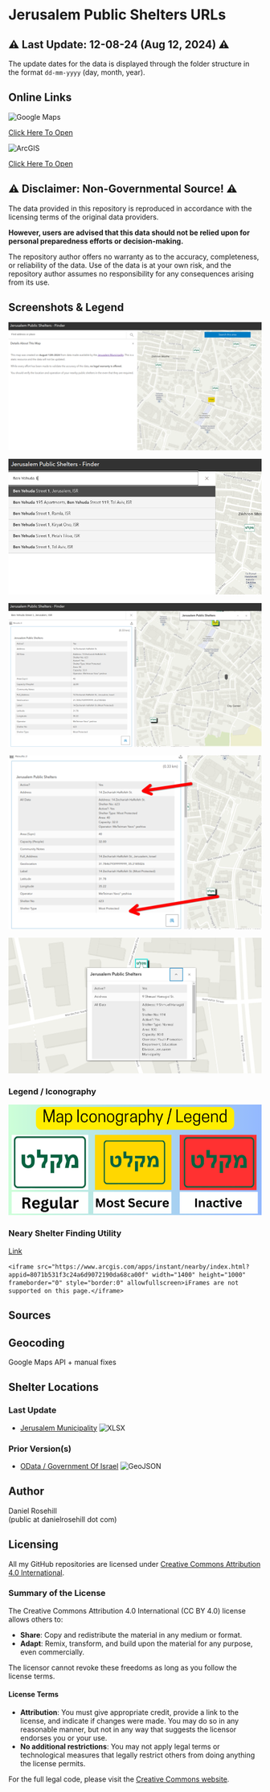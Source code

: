 # Jerusalem Public Shelters URLs

## ⚠️ Last Update: 12-08-24 (Aug 12, 2024) ⚠️

The update dates for the data is displayed through the folder structure in the format `dd-mm-yyyy` (day, month, year).

## Online Links 

<img src="https://img.shields.io/badge/Google%20Maps-4285F4?style=for-the-badge&logo=google-maps&logoColor=white" alt="Google Maps">


[Click Here To Open](https://goo.gl/maps/gBwbmNW5gFFTzm2BA)

<img src="https://img.shields.io/badge/ArcGIS-0079C1?style=for-the-badge&logo=arcgis&logoColor=white" alt="ArcGIS">

[Click Here To Open](https://www.arcgis.com/apps/mapviewer/index.html?webmap=dee2adae16f04be387d9dc71266f7f52)

## ⚠️ Disclaimer: Non-Governmental Source! ⚠️

The data provided in this repository is reproduced in accordance with the licensing terms of the original data providers. 

**However, users are advised that this data should not be relied upon for personal preparedness efforts or decision-making.**

The repository author offers no warranty as to the accuracy, completeness, or reliability of the data. Use of the data is at your own risk, and the repository author assumes no responsibility for any consequences arising from its use.

## Screenshots & Legend

![1](/images/1.png)

![1](/images/2.png)

![1](/images/3.png)

![1](/images/4.png)

![1](/images/5.png)

### Legend / Iconography

![Legend](/images/legend.png)



### Neary Shelter Finding Utility

[Link](https://www.arcgis.com/apps/instant/nearby/index.html?appid=8071b531f3c24a6d9072190da68ca00f)

```
<iframe src="https://www.arcgis.com/apps/instant/nearby/index.html?appid=8071b531f3c24a6d9072190da68ca00f" width="1400" height="1000" frameborder="0" style="border:0" allowfullscreen>iFrames are not supported on this page.</iframe>
```


## Sources

## Geocoding

Google Maps API + manual fixes

## Shelter Locations

### Last Update

- [Jerusalem Municipality](https://www.jerusalem.muni.il/he/residents/security/shelters/) ![XLSX](https://img.shields.io/badge/XLSX-%2300BFFF.svg?style=flat-square&logo=microsoft-excel&logoColor=white)


### Prior Version(s)

- [OData / Government Of Israel](https://www.odata.org.il/dataset/jerusalem_dgpsync_public-shelters/resource/8ae9147b-e44b-4401-b79a-bf8a168ae4be) ![GeoJSON](https://img.shields.io/badge/GeoJSON-%23FFD700.svg?style=flat-square&logo=geojson)  


 ## Author
 
 Daniel Rosehill  
 (public at danielrosehill dot com)
 
 ## Licensing
 
 All my GitHub repositories are licensed under [Creative Commons Attribution 4.0 International](https://creativecommons.org/licenses/by/4.0/).
 
 ### Summary of the License
 The Creative Commons Attribution 4.0 International (CC BY 4.0) license allows others to:
 - **Share**: Copy and redistribute the material in any medium or format.
 - **Adapt**: Remix, transform, and build upon the material for any purpose, even commercially.
 
 The licensor cannot revoke these freedoms as long as you follow the license terms.
 
 #### License Terms
 - **Attribution**: You must give appropriate credit, provide a link to the license, and indicate if changes were made. You may do so in any reasonable manner, but not in any way that suggests the licensor endorses you or your use.
 - **No additional restrictions**: You may not apply legal terms or technological measures that legally restrict others from doing anything the license permits.
 
 For the full legal code, please visit the [Creative Commons website](https://creativecommons.org/licenses/by/4.0/legalcode).